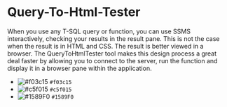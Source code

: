 # Query-To-Html-Tester
When you use any T-SQL query or function, you can use SSMS interactively, checking your results in the result pane. This is not the case when the result is in HTML and CSS. The result is better viewed in a browser. The QueryToHtmlTester tool makes this design process a great deal faster by allowing you to connect to the server, run the function and display it in a browser pane within the application. 

- ![#f03c15](https://placehold.it/15/f03c15/000000?text=+) `#f03c15`
- ![#c5f015](https://placehold.it/15/c5f015/000000?text=+) `#c5f015`
- ![#1589F0](https://placehold.it/15/1589F0/000000?text=+) `#1589F0`

